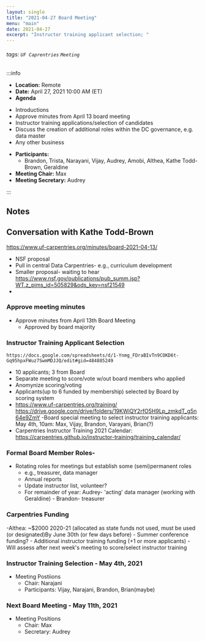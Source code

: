 ```yaml
---
layout: single
title: "2021-04-27 Board Meeting"
menu: "main"
date: 2021-04-27
excerpt: "Instructor training applicant selection; "
---
```


###### tags: `UF Caprentries` `Meeting`

:::info
- **Location:** Remote
- **Date:** April 27, 2021 10:00 AM (ET)
- **Agenda**

* Introductions
* Approve minutes from April 13 board meeting 
* Instructor training applications/selection of candidates
* Discuss the creation of additional roles within the DC governance, e.g. data master
* Any other business

- **Participants:**
    - Brandon, Trista, Narayani, Vijay, Audrey, Amobi, Althea, Kathe Todd-Brown, Geraldine
- **Meeting Chair:** Max
- **Meeting Secretary:** Audrey

:::
## Notes 
<!-- Other important details discussed during the meeting can be entered here. -->
## Conversation with Kathe Todd-Brown
https://www.uf-carpentries.org/minutes/board-2021-04-13/
- NSF proposal
- Pull in central Data Carpentries- e.g., curriculum development
- Smaller proposal- waiting to hear
https://www.nsf.gov/publications/pub_summ.jsp?WT.z_pims_id=505829&ods_key=nsf21549
- 
### Approve meeting minutes
- Approve minutes from April 13th Board Meeting
    - Approved by board majority

### Instructor Training Applicant Selection
    https://docs.google.com/spreadsheets/d/1-Ynmg_FDraBIvTn9COKD6t-Gq95hpxFWuz7SwmMDJJQ/edit#gid=484885249
- 10 applicants; 3 from Board
- Separate meeting to score/vote w/out board members who applied
- Anomynize scoring/voting
- Applicants(up to 6 funded by membership) selected by Board by scoring system
- https://www.uf-carpentries.org/training/
https://drive.google.com/drive/folders/19KWiQY2rfO5H9Lp_zmkdT_g5n64e9ZmY
-Board special meeting to select instructor training applicants: 
        May 4th, 10am: Max, Vijay, Brandon, Varayani, Brian(?)
- Carpentries Instructor Training 2021 Calendar: 
https://carpentries.github.io/instructor-training/training_calendar/

### Formal Board Member Roles-
- Rotating roles for meetings but establish some (semi)permanent roles
    -  e.g., treasurer, data manager
    -  Annual reports
    -  Update instructor list, volunteer?
    -  For remainder of year: Audrey- 'acting' data manager (working with Geraldine)
                            - Brandon- treasurer

### Carpentries Funding
-Althea: ~$2000 2020-21 (allocated as state funds not used, must be used (or designated)By June 30th (or few days before)
    - Summer conference funding?
    - Additional instructor training funding (+1 or more applicants)
        - Will assess after next week's meeting to score/select instructor training

### Instructor Training Selection - May 4th, 2021
- Meeting Postiions
    - Chair:  Narajani
    - Participants: Vijay, Narajani, Brandon, Brian(maybe)

### Next Board Meeting - May 11th, 2021
- Meeting Positions
    - Chair: Max
    - Secretary: Audrey
